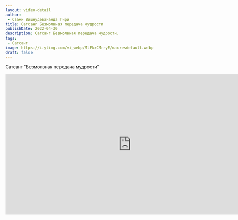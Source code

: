 ```yaml
---
layout: video-detail
author:
 - Свами Вишнудевананда Гири
title: Сатсанг Безмолвная передача мудрости
publishDate: 2022-04-30
description: Сатсанг Безмолвная передача мудрости. 
tags: 
 - Сатсанг
image: https://i.ytimg.com/vi_webp/MlFkxCMrryE/maxresdefault.webp
draft: false
---
```


 Сатсанг "Безмолвная передача мудрости"


 <iframe width="790" height="444" src="https://www.youtube.com/embed/MlFkxCMrryE" frameborder="0" allowfullscreen=""></iframe>